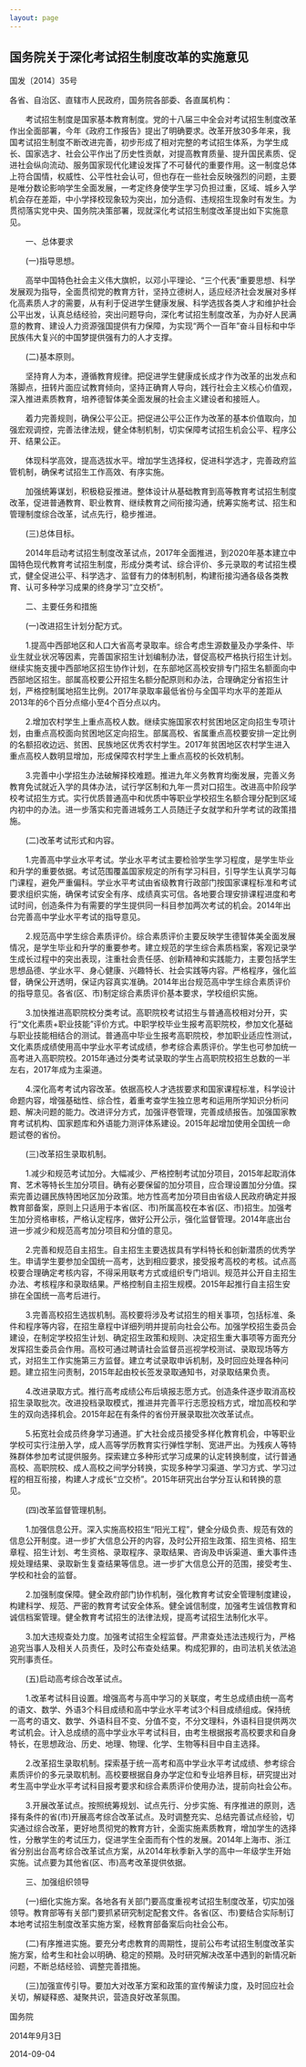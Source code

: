 ```yaml
---
layout: page
---
```


## 国务院关于深化考试招生制度改革的实施意见

国发〔2014〕35号
  	

各省、自治区、直辖市人民政府，国务院各部委、各直属机构：

　　考试招生制度是国家基本教育制度。党的十八届三中全会对考试招生制度改革作出全面部署，今年《政府工作报告》提出了明确要求。改革开放30多年来，我国考试招生制度不断改进完善，初步形成了相对完整的考试招生体系，为学生成长、国家选才、社会公平作出了历史性贡献，对提高教育质量、提升国民素质、促进社会纵向流动、服务国家现代化建设发挥了不可替代的重要作用。这一制度总体上符合国情，权威性、公平性社会认可，但也存在一些社会反映强烈的问题，主要是唯分数论影响学生全面发展，一考定终身使学生学习负担过重，区域、城乡入学机会存在差距，中小学择校现象较为突出，加分造假、违规招生现象时有发生。为贯彻落实党中央、国务院决策部署，现就深化考试招生制度改革提出如下实施意见。

　　一、总体要求

　　(一)指导思想。

　　高举中国特色社会主义伟大旗帜，以邓小平理论、“三个代表”重要思想、科学发展观为指导，全面贯彻党的教育方针，坚持立德树人，适应经济社会发展对多样化高素质人才的需要，从有利于促进学生健康发展、科学选拔各类人才和维护社会公平出发，认真总结经验，突出问题导向，深化考试招生制度改革，为办好人民满意的教育、建设人力资源强国提供有力保障，为实现“两个一百年”奋斗目标和中华民族伟大复兴的中国梦提供强有力的人才支撑。

　　(二)基本原则。

　　坚持育人为本，遵循教育规律。把促进学生健康成长成才作为改革的出发点和落脚点，扭转片面应试教育倾向，坚持正确育人导向，践行社会主义核心价值观，深入推进素质教育，培养德智体美全面发展的社会主义建设者和接班人。

　　着力完善规则，确保公平公正。把促进公平公正作为改革的基本价值取向，加强宏观调控，完善法律法规，健全体制机制，切实保障考试招生机会公平、程序公开、结果公正。

　　体现科学高效，提高选拔水平。增加学生选择权，促进科学选才，完善政府监管机制，确保考试招生工作高效、有序实施。

　　加强统筹谋划，积极稳妥推进。整体设计从基础教育到高等教育考试招生制度改革，促进普通教育、职业教育、继续教育之间衔接沟通，统筹实施考试、招生和管理制度综合改革，试点先行，稳步推进。

　　(三)总体目标。

　　2014年启动考试招生制度改革试点，2017年全面推进，到2020年基本建立中国特色现代教育考试招生制度，形成分类考试、综合评价、多元录取的考试招生模式，健全促进公平、科学选才、监督有力的体制机制，构建衔接沟通各级各类教育、认可多种学习成果的终身学习“立交桥”。

　　二、主要任务和措施

　　(一)改进招生计划分配方式。

　　1.提高中西部地区和人口大省高考录取率。综合考虑生源数量及办学条件、毕业生就业状况等因素，完善国家招生计划编制办法，督促高校严格执行招生计划。继续实施支援中西部地区招生协作计划，在东部地区高校安排专门招生名额面向中西部地区招生。部属高校要公开招生名额分配原则和办法，合理确定分省招生计划，严格控制属地招生比例。2017年录取率最低省份与全国平均水平的差距从2013年的6个百分点缩小至4个百分点以内。

　　2.增加农村学生上重点高校人数。继续实施国家农村贫困地区定向招生专项计划，由重点高校面向贫困地区定向招生。部属高校、省属重点高校要安排一定比例的名额招收边远、贫困、民族地区优秀农村学生。2017年贫困地区农村学生进入重点高校人数明显增加，形成保障农村学生上重点高校的长效机制。

　　3.完善中小学招生办法破解择校难题。推进九年义务教育均衡发展，完善义务教育免试就近入学的具体办法，试行学区制和九年一贯对口招生。改进高中阶段学校考试招生方式。实行优质普通高中和优质中等职业学校招生名额合理分配到区域内初中的办法。进一步落实和完善进城务工人员随迁子女就学和升学考试的政策措施。

　　(二)改革考试形式和内容。

　　1.完善高中学业水平考试。学业水平考试主要检验学生学习程度，是学生毕业和升学的重要依据。考试范围覆盖国家规定的所有学习科目，引导学生认真学习每门课程，避免严重偏科。学业水平考试由省级教育行政部门按国家课程标准和考试要求组织实施，确保考试安全有序、成绩真实可信。各地要合理安排课程进度和考试时间，创造条件为有需要的学生提供同一科目参加两次考试的机会。2014年出台完善高中学业水平考试的指导意见。

　　2.规范高中学生综合素质评价。综合素质评价主要反映学生德智体美全面发展情况，是学生毕业和升学的重要参考。建立规范的学生综合素质档案，客观记录学生成长过程中的突出表现，注重社会责任感、创新精神和实践能力，主要包括学生思想品德、学业水平、身心健康、兴趣特长、社会实践等内容。严格程序，强化监督，确保公开透明，保证内容真实准确。2014年出台规范高中学生综合素质评价的指导意见。各省(区、市)制定综合素质评价基本要求，学校组织实施。

　　3.加快推进高职院校分类考试。高职院校考试招生与普通高校相对分开，实行“文化素质+职业技能”评价方式。中职学校毕业生报考高职院校，参加文化基础与职业技能相结合的测试。普通高中毕业生报考高职院校，参加职业适应性测试，文化素质成绩使用高中学业水平考试成绩，参考综合素质评价。学生也可参加统一高考进入高职院校。2015年通过分类考试录取的学生占高职院校招生总数的一半左右，2017年成为主渠道。

　　4.深化高考考试内容改革。依据高校人才选拔要求和国家课程标准，科学设计命题内容，增强基础性、综合性，着重考查学生独立思考和运用所学知识分析问题、解决问题的能力。改进评分方式，加强评卷管理，完善成绩报告。加强国家教育考试机构、国家题库和外语能力测评体系建设。2015年起增加使用全国统一命题试卷的省份。

　　(三)改革招生录取机制。

　　1.减少和规范考试加分。大幅减少、严格控制考试加分项目，2015年起取消体育、艺术等特长生加分项目。确有必要保留的加分项目，应合理设置加分分值。探索完善边疆民族特困地区加分政策。地方性高考加分项目由省级人民政府确定并报教育部备案，原则上只适用于本省(区、市)所属高校在本省(区、市)招生。加强考生加分资格审核，严格认定程序，做好公开公示，强化监督管理。2014年底出台进一步减少和规范高考加分项目和分值的意见。

　　2.完善和规范自主招生。自主招生主要选拔具有学科特长和创新潜质的优秀学生。申请学生要参加全国统一高考，达到相应要求，接受报考高校的考核。试点高校要合理确定考核内容，不得采用联考方式或组织专门培训。规范并公开自主招生办法、考核程序和录取结果。严格控制自主招生规模。2015年起推行自主招生安排在全国统一高考后进行。

　　3.完善高校招生选拔机制。高校要将涉及考试招生的相关事项，包括标准、条件和程序等内容，在招生章程中详细列明并提前向社会公布。加强学校招生委员会建设，在制定学校招生计划、确定招生政策和规则、决定招生重大事项等方面充分发挥招生委员会作用。高校可通过聘请社会监督员巡视学校测试、录取现场等方式，对招生工作实施第三方监督。建立考试录取申诉机制，及时回应处理各种问题。建立招生问责制，2015年起由校长签发录取通知书，对录取结果负责。

　　4.改进录取方式。推行高考成绩公布后填报志愿方式。创造条件逐步取消高校招生录取批次。改进投档录取模式，推进并完善平行志愿投档方式，增加高校和学生的双向选择机会。2015年起在有条件的省份开展录取批次改革试点。

　　5.拓宽社会成员终身学习通道。扩大社会成员接受多样化教育机会，中等职业学校可实行注册入学，成人高等学历教育实行弹性学制、宽进严出。为残疾人等特殊群体参加考试提供服务。探索建立多种形式学习成果的认定转换制度，试行普通高校、高职院校、成人高校之间学分转换，实现多种学习渠道、学习方式、学习过程的相互衔接，构建人才成长“立交桥”。2015年研究出台学分互认和转换的意见。

　　(四)改革监督管理机制。

　　1.加强信息公开。深入实施高校招生“阳光工程”，健全分级负责、规范有效的信息公开制度。进一步扩大信息公开的内容，及时公开招生政策、招生资格、招生章程、招生计划、考生资格、录取程序、录取结果、咨询及申诉渠道、重大事件违规处理结果、录取新生复查结果等信息。进一步扩大信息公开的范围，接受考生、学校和社会的监督。

　　2.加强制度保障。健全政府部门协作机制，强化教育考试安全管理制度建设，构建科学、规范、严密的教育考试安全体系。健全诚信制度，加强考生诚信教育和诚信档案管理。健全教育考试招生的法律法规，提高考试招生法制化水平。

　　3.加大违规查处力度。加强考试招生全程监督。严肃查处违法违规行为，严格追究当事人及相关人员责任，及时公布查处结果。构成犯罪的，由司法机关依法追究刑事责任。

　　(五)启动高考综合改革试点。

　　1.改革考试科目设置。增强高考与高中学习的关联度，考生总成绩由统一高考的语文、数学、外语3个科目成绩和高中学业水平考试3个科目成绩组成。保持统一高考的语文、数学、外语科目不变、分值不变，不分文理科，外语科目提供两次考试机会。计入总成绩的高中学业水平考试科目，由考生根据报考高校要求和自身特长，在思想政治、历史、地理、物理、化学、生物等科目中自主选择。

　　2.改革招生录取机制。探索基于统一高考和高中学业水平考试成绩、参考综合素质评价的多元录取机制。高校要根据自身办学定位和专业培养目标，研究提出对考生高中学业水平考试科目报考要求和综合素质评价使用办法，提前向社会公布。

　　3.开展改革试点。按照统筹规划、试点先行、分步实施、有序推进的原则，选择有条件的省(市)开展高考综合改革试点。及时调整充实、总结完善试点经验，切实通过综合改革，更好地贯彻党的教育方针，全面实施素质教育，增加学生的选择性，分散学生的考试压力，促进学生全面而有个性的发展。2014年上海市、浙江省分别出台高考综合改革试点方案，从2014年秋季新入学的高中一年级学生开始实施。试点要为其他省(区、市)高考改革提供依据。

　　三、加强组织领导

　　(一)细化实施方案。各地各有关部门要高度重视考试招生制度改革，切实加强领导。教育部等有关部门要抓紧研究制定配套文件。各省(区、市)要结合实际制订本地考试招生制度改革实施方案，经教育部备案后向社会公布。

　　(二)有序推进实施。要充分考虑教育的周期性，提前公布考试招生制度改革实施方案，给考生和社会以明确、稳定的预期。及时研究解决改革中遇到的新情况新问题，不断总结经验、调整完善措施。

　　(三)加强宣传引导。要加大对改革方案和政策的宣传解读力度，及时回应社会关切，解疑释惑、凝聚共识，营造良好改革氛围。

国务院

2014年9月3日
	 
 
	
	
 
2014-09-04
